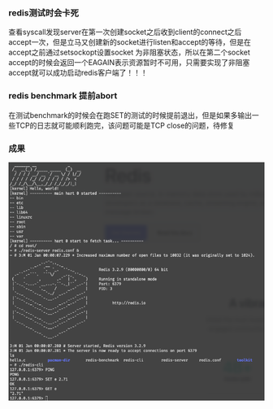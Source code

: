 ### redis测试时会卡死

查看syscall发现server在第一次创建socket之后收到client的connect之后accept一次，但是立马又创建新的socket进行listen和accept的等待，但是在accept之前通过setsockopt设置socket
为非阻塞状态，所以在第二个socket accept的时候会返回一个EAGAIN表示资源暂时不可用，只需要实现了非阻塞accept就可以成功启动redis客户端了！！！

### redis benchmark 提前abort

在测试benchmark的时候会在跑SET的测试的时候提前退出，但是如果多输出一些TCP的日志就可能顺利跑完，该问题可能是TCP close的问题，待修复

### 成果

![](fig/redis.png)